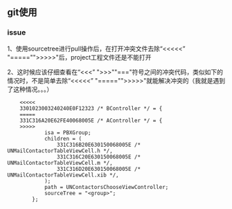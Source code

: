 ## git使用

### issue

1、使用sourcetree进行pull操作后，在打开冲突文件去除“<<<<<” "====="">>>>>"后，project工程文件还是不能打开

2、这时候应该仔细查看在“<<<” ">>>""==="符号之间的冲突代码，类似如下的情况时，不是简单去除“<<<<<” "====="">>>>>"就能解决冲突的（我就是遇到了这种情况。。。）

``` 
    <<<<<
    3301023003240240E0F12323 /* BController */ = {
    =====
    331C316A20E62FE40068005E /* AController */ = {
    >>>>>
			isa = PBXGroup;
			children = (
				331C316B20E630150068005E /* UNMailContactorTableViewCell.h */,
				331C316C20E630150068005E /* UNMailContactorTableViewCell.m */,
				331C316D20E630150068005E /* UNMailContactorTableViewCell.xib */,
			);
			path = UNContactorsChooseViewController;
			sourceTree = "<group>";
		};
```
